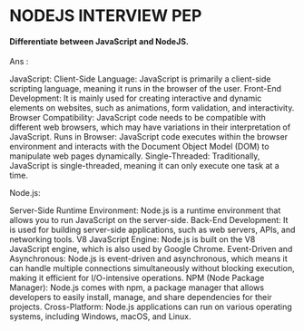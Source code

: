 # NODEJS INTERVIEW PEP

#### Differentiate between JavaScript and NodeJS.
  Ans : 
  
 JavaScript:
Client-Side Language: JavaScript is primarily a client-side scripting language, meaning it runs in the browser of the user.
Front-End Development: It is mainly used for creating interactive and dynamic elements on websites, such as animations, form validation, and interactivity.
Browser Compatibility: JavaScript code needs to be compatible with different web browsers, which may have variations in their interpretation of JavaScript.
Runs in Browser: JavaScript code executes within the browser environment and interacts with the Document Object Model (DOM) to manipulate web pages dynamically.
Single-Threaded: Traditionally, JavaScript is single-threaded, meaning it can only execute one task at a time.


Node.js:

Server-Side Runtime Environment: Node.js is a runtime environment that allows you to run JavaScript on the server-side.
Back-End Development: It is used for building server-side applications, such as web servers, APIs, and networking tools.
V8 JavaScript Engine: Node.js is built on the V8 JavaScript engine, which is also used by Google Chrome.
Event-Driven and Asynchronous: Node.js is event-driven and asynchronous, which means it can handle multiple connections simultaneously without blocking execution, making it efficient for I/O-intensive operations.
NPM (Node Package Manager): Node.js comes with npm, a package manager that allows developers to easily install, manage, and share dependencies for their projects.
Cross-Platform: Node.js applications can run on various operating systems, including Windows, macOS, and Linux.